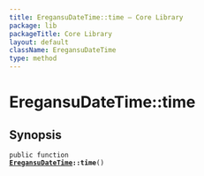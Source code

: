 ```yaml
---
title: EregansuDateTime::time — Core Library
package: lib
packageTitle: Core Library
layout: default
className: EregansuDateTime
type: method
---
```


# EregansuDateTime::time

## Synopsis

<code>public function <b><a href="EregansuDateTime">EregansuDateTime</a>::time</b>()</code>

